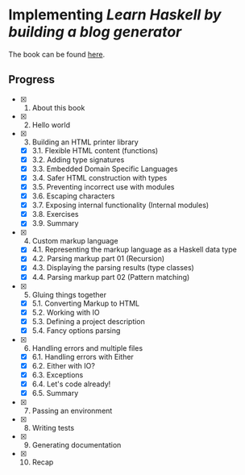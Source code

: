 # Implementing *Learn Haskell by building a blog generator*
The book can be found [here](https://learn-haskell.blog/).

## Progress
- [x] 1. About this book
- [x] 2. Hello world
- [x] 3. Building an HTML printer library
  - [x] 3.1. Flexible HTML content (functions)
  - [x] 3.2. Adding type signatures
  - [x] 3.3. Embedded Domain Specific Languages
  - [x] 3.4. Safer HTML construction with types
  - [x] 3.5. Preventing incorrect use with modules
  - [x] 3.6. Escaping characters
  - [x] 3.7. Exposing internal functionality (Internal modules)
  - [x] 3.8. Exercises
  - [x] 3.9. Summary
- [x] 4. Custom markup language
  - [x] 4.1. Representing the markup language as a Haskell data type
  - [x] 4.2. Parsing markup part 01 (Recursion)
  - [x] 4.3. Displaying the parsing results (type classes)
  - [x] 4.4. Parsing markup part 02 (Pattern matching)
- [x] 5. Gluing things together
  - [x] 5.1. Converting Markup to HTML
  - [x] 5.2. Working with IO
  - [x] 5.3. Defining a project description
  - [x] 5.4. Fancy options parsing
- [x] 6. Handling errors and multiple files
  - [x] 6.1. Handling errors with Either
  - [x] 6.2. Either with IO?
  - [x] 6.3. Exceptions
  - [x] 6.4. Let's code already!
  - [x] 6.5. Summary
- [x] 7. Passing an environment
- [x] 8. Writing tests
- [x] 9. Generating documentation
- [x] 10. Recap
